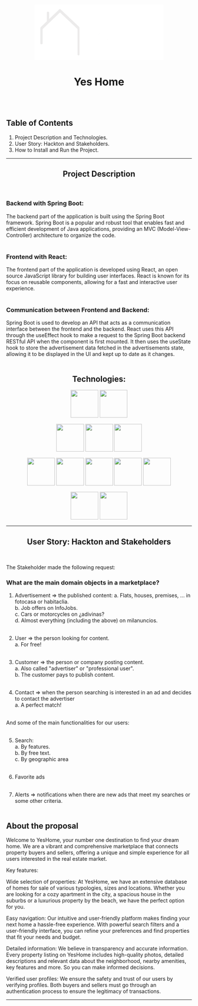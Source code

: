 <p align="center"> 
  <img src="https://github.com/JFCTito/grupo_14/blob/main/front-end/src/img/YesHomeblanco.png" width="350" height="150">
</p>



<h1 align="center">Yes Home</h1> <br><br>


<h2>Table of Contents</h2>

1. Project Description and Technologies.
2. User Story: Hackton and Stakeholders.
3. How to Install and Run the Project.

---
<h2 align="center">Project Description</h2><br>

<h3>Backend with Spring Boot:</h3> 

The backend part of the application is built using the Spring Boot framework. Spring Boot is a popular and robust tool that enables fast and efficient development of Java applications, providing an MVC (Model-View-Controller) architecture to organize the code.<br><br>

<h3>Frontend with React:</h3> 

The frontend part of the application is developed using React, an open source JavaScript library for building user interfaces. React is known for its focus on reusable components, allowing for a fast and interactive user experience.<br><br>

<h3>Communication between Frontend and Backend:</h3> 

Spring Boot is used to develop an API that acts as a communication interface between the frontend and the backend. React uses this API through the useEffect hook to make a request to the Spring Boot backend RESTful API when the component is first mounted. It then uses the useState hook to store the advertisement data fetched in the advertisements state, allowing it to be displayed in the UI and kept up to date as it changes.<br><br>

<h2 align="center">Technologies:</h2>

<p align="center"> 
  <img src="https://user-images.githubusercontent.com/25181517/192108372-f71d70ac-7ae6-4c0d-8395-51d8870c2ef0.png" width="75" height="75">
  <img src="https://user-images.githubusercontent.com/25181517/192108374-8da61ba1-99ec-41d7-80b8-fb2f7c0a4948.png" width="75" height="75"> 
</p>

<p align="center"> 
  <img src="https://user-images.githubusercontent.com/25181517/192108891-d86b6220-e232-423a-bf5f-90903e6887c3.png" width="75" height="75">
  <img src="https://user-images.githubusercontent.com/25181517/192109061-e138ca71-337c-4019-8d42-4792fdaa7128.png" width="75" height="75">
  <img src="https://user-images.githubusercontent.com/25181517/189715289-df3ee512-6eca-463f-a0f4-c10d94a06b2f.png" width="75" height="75">
</p>

<p align="center"> 
  <img src="https://user-images.githubusercontent.com/25181517/192158954-f88b5814-d510-4564-b285-dff7d6400dad.png" width="75" height="75">
  <img src="https://user-images.githubusercontent.com/25181517/183898674-75a4a1b1-f960-4ea9-abcb-637170a00a75.png" width="75" height="75">
  <img src="https://user-images.githubusercontent.com/25181517/117447155-6a868a00-af3d-11eb-9cfe-245df15c9f3f.png" width="75" height="75">
  <img src="https://user-images.githubusercontent.com/25181517/117201156-9a724800-adec-11eb-9a9d-3cd0f67da4bc.png" width="75" height="75">
  <img src="https://user-images.githubusercontent.com/25181517/183570228-6a040b9f-3ddf-47a2-a201-743121dac664.png" width="75" height="75">
</p>

<p align="center">
  <img src="https://user-images.githubusercontent.com/25181517/183897015-94a058a6-b86e-4e42-a37f-bf92061753e5.png" width="75" height="75">
  <img src="https://user-images.githubusercontent.com/25181517/183891303-41f257f8-6b3d-487c-aa56-c497b880d0fb.png" width="75" height="75">  
</p>




---

<h2 align="center">User Story: Hackton and Stakeholders</h2><br>

<p>
The Stakeholder made the following request: 

### What are the main domain objects in a marketplace?

1. Advertisement ⇒ the published content:
  a. Flats, houses, premises, ... in fotocasa or habitaclia.<br>
  b. Job offers on InfoJobs.<br>
  c. Cars or motorcycles on ¿adivinas? <br>
  d. Almost everything (including the above) on milanuncios.<br><br>
  
2. User ⇒ the person looking for content.<br>
   a. For free!<br><br>
   
3. Customer ⇒ the person or company posting content.<br>
  a. Also called "advertiser" or "professional user".<br>
  b. The customer pays to publish content.<br><br>

4. Contact ⇒ when the person searching is interested in an ad and decides to contact the advertiser<br>
  a. A perfect match!<br><br>

And some of the main functionalities for our users:<br><br>

5. Search: <br>
  a. By features.<br>
  b. By free text.<br>
  c. By geographic area<br><br>
  
6. Favorite ads<br><br>

7. Alerts ⇒ notifications when there are new ads that meet my searches or some other criteria.<br><br>

## About the proposal 

Welcome to YesHome, your number one destination to find your dream home. We are a vibrant and comprehensive marketplace that connects property buyers and sellers, offering a unique and simple experience for all users interested in the real estate market.

Key features:

Wide selection of properties: At YesHome, we have an extensive database of homes for sale of various typologies, sizes and locations. Whether you are looking for a cozy apartment in the city, a spacious house in the suburbs or a luxurious property by the beach, we have the perfect option for you.

Easy navigation: Our intuitive and user-friendly platform makes finding your next home a hassle-free experience. With powerful search filters and a user-friendly interface, you can refine your preferences and find properties that fit your needs and budget.

Detailed information: We believe in transparency and accurate information. Every property listing on YesHome includes high-quality photos, detailed descriptions and relevant data about the neighborhood, nearby amenities, key features and more. So you can make informed decisions.

Verified user profiles: We ensure the safety and trust of our users by verifying profiles. Both buyers and sellers must go through an authentication process to ensure the legitimacy of transactions.

---

